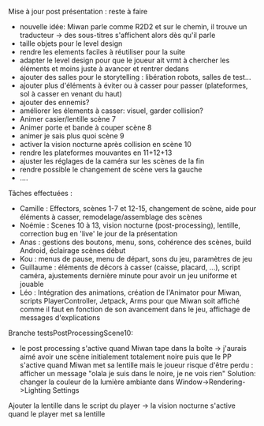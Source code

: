 ﻿
 
 Mise à jour post présentation : reste à faire
  - nouvelle idée: Miwan parle comme R2D2 et sur le chemin, il trouve un traducteur -> des sous-titres s'affichent alors dès qu'il parle
  - taille objets pour le level design
  - rendre les elements faciles à réutiliser pour la suite
  - adapter le level design pour que le joueur ait vrmt à chercher les éléments et moins juste à avancer et rentrer dedans
  - ajouter des salles pour le storytelling : libération robots, salles de test...
  - ajouter plus d'éléments à éviter ou à casser pour passer (plateformes, sol à casser en venant du haut)
  - ajouter des ennemis?
  - améliorer les élements à casser: visuel, garder collision?
  - Animer casier/lentille scène 7
  - Animer porte et bande à couper scène 8
  - animer je sais plus quoi scène 9
  - activer la vision nocturne après collision en scène 10
  - rendre les plateformes mouvantes en 11+12+13
  - ajuster les réglages de la caméra sur les scènes de la fin
  - rendre possible le changement de scène vers la gauche
  - ....


Tâches effectuées :
 - Camille : Effectors, scènes 1-7 et 12-15, changement de scène, aide pour éléments à casser, remodelage/assemblage des scènes
 - Noémie : Scenes 10 à 13, vision nocturne (post-processing), lentille, correction bug en 'live' le jour de la présentation
 - Anas : gestions des boutons, menu, sons, cohérence des scènes, build Android, éclairage scènes début
 - Kou : menus de pause, menu de départ, sons du jeu, paramètres de jeu
 - Guillaume : éléments de décors à casser (caisse, placard, ...), script caméra, ajustements dernière minute pour avoir un jeu uniforme et jouable
 - Léo : Intégration des animations, création de l'Animator pour Miwan, scripts PlayerController, Jetpack, Arms pour que Miwan soit affiché comme il faut en fonction de son avancement dans le jeu, affichage de messages d'explications

Branche testsPostProcessingScene10: 
- le post processing s'active quand Miwan tape dans la boîte -> j'aurais aimé avoir une scène initialement totalement noire puis que le PP s'active quand Miwan met sa lentille mais le joueur risque d'être perdu : afficher un message "olala je suis dans le noire, je ne vois rien" 
Solution: changer la couleur de la lumière ambiante dans Window->Rendering->Lighting Settings

Ajouter la lentille dans le script du player -> la vision nocturne s'active quand le player met sa lentille

